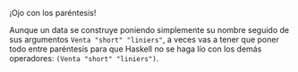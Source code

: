 ¡Ojo con los paréntesis!

Aunque un data se construye poniendo simplemente su nombre seguido de sus argumentos `Venta "short" "liniers"`, a veces vas a tener que poner todo entre paréntesis para que Haskell no se haga lío con los demás operadores: `(Venta "short" "liniers")`.


